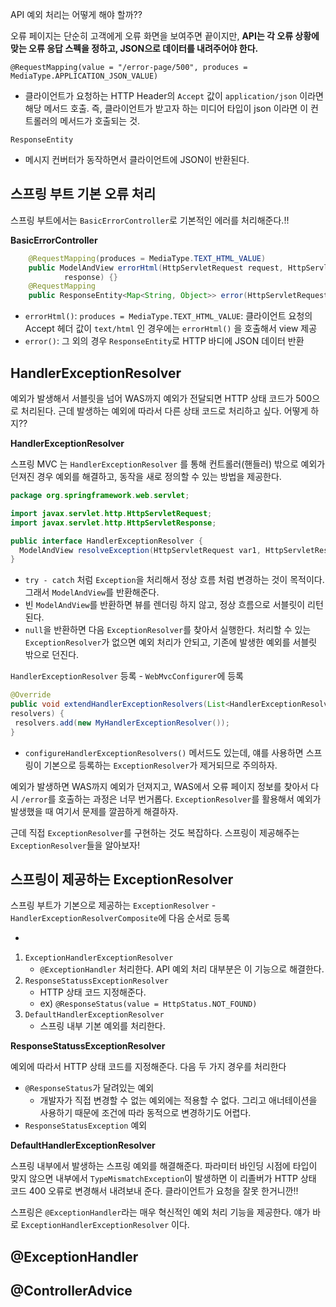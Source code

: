 API 예외 처리는 어떻게 해야 할까??

오류 페이지는 단순히 고객에게 오류 화면을 보여주면 끝이지만, **API는 각 오류 상황에 맞는 오류 응답 스펙을 정하고, JSON으로 데이터를 내려주어야 한다.**



`@RequestMapping(value = "/error-page/500", produces = MediaType.APPLICATION_JSON_VALUE)`

- 클라이언트가 요청하는 HTTP Header의 `Accept` 값이 `application/json` 이라면 해당 메서드 호출. 즉, 클라이언트가 받고자 하는 미디어 타입이 json 이라면 이 컨트롤러의 메서드가 호출되는 것.

`ResponseEntity`

- 메시지 컨버터가 동작하면서 클라이언트에 JSON이 반환된다.



## 스프링 부트 기본 오류 처리

스프링 부트에서는 `BasicErrorController`로 기본적인 에러를 처리해준다.!!



**BasicErrorController**

``` java
	@RequestMapping(produces = MediaType.TEXT_HTML_VALUE)
	public ModelAndView errorHtml(HttpServletRequest request, HttpServletResponse
			response) {}
	@RequestMapping
	public ResponseEntity<Map<String, Object>> error(HttpServletRequest request) {}
```

- `errorHtml()`: `produces = MediaType.TEXT_HTML_VALUE`: 클라이언트 요청의 Accept 헤더 값이 `text/html` 인 경우에는 `errorHtml()` 을 호출해서 view 제공
- `error()`: 그 외의 경우 `ResponseEntity`로 HTTP 바디에 JSON 데이터 반환



## HandlerExceptionResolver

예외가 발생해서 서블릿을 넘어 WAS까지 예외가 전달되면 HTTP 상태 코드가 500으로 처리된다. 근데 발생하는 예외에 따라서 다른 상태 코드로 처리하고 싶다. 어떻게 하지??



**HandlerExceptionResolver**

스프링 MVC 는 `HandlerExceptionResolver` 를 통해 컨트롤러(핸들러) 밖으로 예외가 던져진 경우 예외를 해결하고, 동작을 새로 정의할 수 있는 방법을 제공한다.



``` java
package org.springframework.web.servlet;

import javax.servlet.http.HttpServletRequest;
import javax.servlet.http.HttpServletResponse;

public interface HandlerExceptionResolver {
  ModelAndView resolveException(HttpServletRequest var1, HttpServletResponse var2, Object var3, Exception var4);
}

```

- `try - catch` 처럼 `Exception`을 처리해서 정상 흐름 처럼 변경하는 것이 목적이다. 그래서 `ModelAndView`를 반환해준다.
- 빈 `ModelAndView`를 반환하면 뷰를 렌더링 하지 않고, 정상 흐름으로 서블릿이 리턴된다.
- `null`을 반환하면 다음 `ExceptionResolver`를 찾아서 실행한다. 처리할 수 있는 `ExceptionResolver`가 없으면 예외 처리가 안되고, 기존에 발생한 예외를 서블릿 밖으로 던진다.



`HandlerExceptionResolver` 등록 - `WebMvcConfigurer`에 등록

``` java
@Override
public void extendHandlerExceptionResolvers(List<HandlerExceptionResolver>
resolvers) {
 resolvers.add(new MyHandlerExceptionResolver());
}
```

- `configureHandlerExceptionResolvers()` 메서드도 있는데, 얘를 사용하면 스프링이 기본으로 등록하는 `ExceptionResolver`가 제거되므로 주의하자.



예외가 발생하면 WAS까지 예외가 던져지고, WAS에서 오류 페이지 정보를 찾아서 다시 `/error`를 호출하는 과정은 너무 번거롭다. `ExceptionResolver`를 활용해서 예외가 발생했을 때 여기서 문제를 깔끔하게 해결하자.



근데 직접 `ExceptionResolver`를 구현하는 것도 복잡하다. 스프링이 제공해주는 `ExceptionResolver`들을 알아보자!



## 스프링이 제공하는 ExceptionResolver

스프링 부트가 기본으로 제공하는 `ExceptionResolver` - `HandlerExceptionResolverComposite`에 다음 순서로 등록

- 





1. `ExceptionHandlerExceptionResolver`
   - `@ExceptionHandler` 처리한다. API 예외 처리 대부분은 이 기능으로 해결한다.
2. `ResponseStatussExceptionResolver`
   - HTTP 상태 코드 지정해준다.
   - ex) `@ResponseStatus(value = HttpStatus.NOT_FOUND)`
3. `DefaultHandlerExceptionResolver`
   - 스프링 내부 기본 예외를 처리한다.



**ResponseStatussExceptionResolver**

예외에 따라서 HTTP 상태 코드를 지정해준다. 다음 두 가지 경우를 처리한다

- `@ResponseStatus`가 달려있는 예외
  - 개발자가 직접 변경할 수 없는 예외에는 적용할 수 없다. 그리고 애너테이션을 사용하기 때문에 조건에 따라 동적으로 변경하기도 어렵다.
- `ResponseStatusException` 예외



**DefaultHandlerExceptionResolver**

스프링 내부에서 발생하는 스프링 예외를 해결해준다. 파라미터 바인딩 시점에 타입이 맞지 않으면 내부에서 `TypeMismatchException`이 발생하면 이 리졸버가 HTTP 상태 코드 400 오류로 변경해서 내려보내 준다. 클라이언트가 요청을 잘못 한거니깐!!



스프링은 `@ExceptionHandler`라는 매우 혁신적인 예외 처리 기능을 제공한다. 얘가 바로 `ExceptionHandlerExceptionResolver` 이다.



## @ExceptionHandler












## @ControllerAdvice